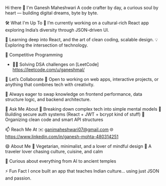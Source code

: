 Hi there 👋 I'm Ganesh Maheshwari
A code crafter by day, a curious soul by heart — building digital dreams, byte by byte.

🛠️ What I'm Up To
🔭 I’m currently working on a cultural-rich React app exploring India’s diversity through JSON-driven UI.

🌱 Learning deep into React, and the art of clean coding, scalable design.
💡 Exploring the intersection of technology.

🧩 Competitive Programming
- 🐱‍💻 Solving DSA challenges on [LeetCode] https://leetcode.com/u/ganeshmal/

🤝 Let’s Collaborate
👯 Open to working on web apps, interactive projects, or anything that combines tech with creativity.

🧠 Always eager to swap knowledge on frontend performance, data structure logic, and backend architecture.

💬 Ask Me About
🧩 Breaking down complex tech into simple mental models
🔐 Building secure auth systems (React + JWT + bcrypt kind of stuff)
🧭 Organizing clean code and smart API structures

📫 Reach Me At
✉️ ganimaheshwari07@gmail.com
🌐 https://www.linkedin.com/in/ganesh-mohta-480314251 

😄 About Me
🧘 Vegetarian, minimalist, and a lover of mindful design
🧳 A traveler lover chasing culture, cuisine, and calm

🧠 Curious about everything from AI to ancient temples

⚡ Fun Fact
I once built an app that teaches Indian culture… using just JSON and passion.


